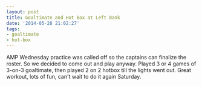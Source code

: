 ```yaml
---
layout: post
title: Goaltimate and Hot Box at Left Bank
date: '2014-05-28 21:02:27'
tags:
- goaltimate
- hot-box
---
```


AMP Wednesday practice was called off so the captains can finalize the roster. So we decided to come out and play anyway. Played 3 or 4 games of 3-on-3 goaltimate, then played 2 on 2 hotbox till the lights went out. Great workout, lots of fun, can't wait to do it again Saturday.
